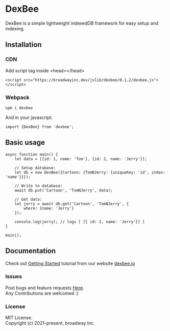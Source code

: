 # DexBee

DexBee is a simple lightweight indexedDB framework for easy setup and indexing.

## Installation

### CDN
Add script tag inside &lt;head&gt;&lt;/head&gt;

```
<script src="https://broadwayinc.dev/jslib/dexbee/0.1.2/dexbee.js"></script>
```

### Webpack

```
npm i dexbee
```

And in your javascript:

```
import {DexBee} from 'dexbee';
```

## Basic usage

```ecmascript 6
async function main() {
    let data = [{id: 1, name: 'Tom'}, {id: 2, name: 'Jerry'}];

    // Setup database:
    let db = new DexBee({Cartoon: {TomNJerry: {uniqueKey: 'id', index: 'name'}}});

    // Write to database:
    await db.put('Cartoon', 'TomNJerry', data);

    // Get data:
    let jerry = await db.get('Cartoon', 'TomNJerry', {
        where: {name: 'Jerry'}
    });

    console.log(jerry); // logs [ [{ id: 2, name: 'Jerry'}] ]
}

main();

```

## Documentation

Check out [Getting Started](https://dexbee.io/tutorial-1_setup.html) tutorial from our
website [dexbee.io](https://dexbee.io)

### Issues

Post bugs and feature requests [Here](https://github.com/broadwayinc/dexbee/issues).
<br/>
Any Contributions are welcomed :)

### License

MIT License.
<br/>
Copyright (c) 2021-present, broadway Inc.